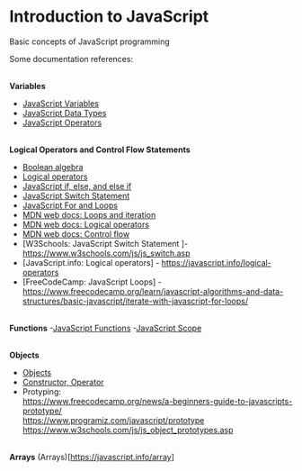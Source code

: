 # Introduction to JavaScript
Basic concepts of JavaScript programming

Some documentation references:


<br>**Variables**
- [JavaScript Variables](https://javascript.info/variables)
- [JavaScript Data Types](https://javascript.info/types)
- [JavaScript Operators](https://javascript.info/operators)


<br>**Logical Operators and Control Flow Statements**
- [Boolean algebra](https://www.hzu.edu.in/csit/Boolean%20Algebra%20%20computer%20fundamentals.pdf)
- [Logical operators](https://javascript.info/logical-operators)
- [JavaScript if, else, and else if ](https://javascript.info/ifelse)
- [JavaScript Switch Statement](https://javascript.info/switch) 
- [JavaScript For and Loops](https://javascript.info/while-for)
- [MDN web docs: Loops and iteration](https://developer.mozilla.org/en-US/docs/Web/JavaScript/Guide/Loops_and_iteration)
- [MDN web docs: Logical operators](https://developer.mozilla.org/en-US/docs/Web/JavaScript/Reference/Operators/Logical_Operators)
- [MDN web docs: Control flow](https://developer.mozilla.org/en-US/docs/Glossary/Control_flow)
- [W3Schools: JavaScript Switch Statement ]- https://www.w3schools.com/js/js_switch.asp
- [JavaScript.info: Logical operators] - https://javascript.info/logical-operators
- [FreeCodeCamp: JavaScript Loops] - https://www.freecodecamp.org/learn/javascript-algorithms-and-data-structures/basic-javascript/iterate-with-javascript-for-loops/


<br>**Functions**
-[JavaScript Functions](https://javascript.info/function-basics)
-[JavaScript Scope](https://www.w3schools.com/js/js_scope.asp)



<br>**Objects**
- [Objects](https://javascript.info/object)
- [Constructor, Operator](https://javascript.info/constructor-new)
- Protyping: 
 <br>https://www.freecodecamp.org/news/a-beginners-guide-to-javascripts-prototype/
 <br>https://www.programiz.com/javascript/prototype
 <br>https://www.w3schools.com/js/js_object_prototypes.asp

<br>**Arrays**
(Arrays)[https://javascript.info/array]
 
